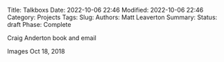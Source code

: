 Title: Talkboxs
Date: 2022-10-06 22:46
Modified: 2022-10-06 22:46
Category: Projects
Tags:
Slug:
Authors: Matt Leaverton
Summary:
Status: draft
Phase: Complete

Craig Anderton book and email

Images Oct 18, 2018
